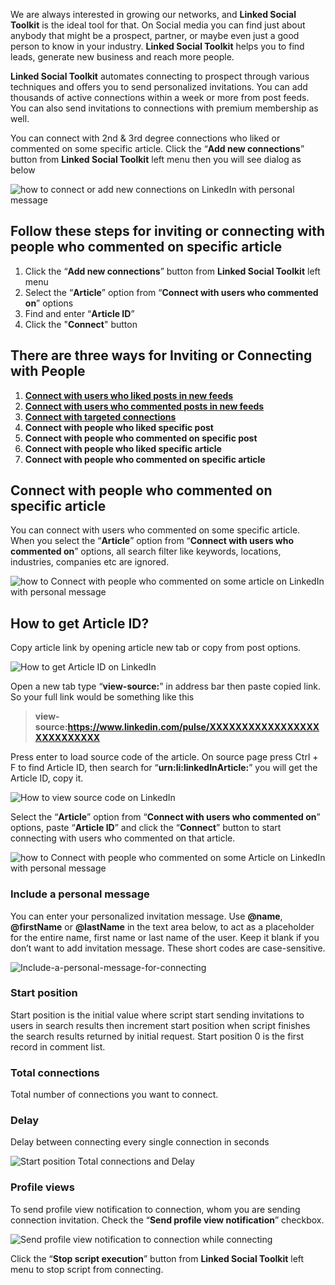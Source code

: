We are always interested in growing our networks, and **Linked Social Toolkit** is the ideal tool for that. On Social media you can find just about anybody that might be a prospect, partner, or maybe even just a good person to know in your industry. **Linked Social Toolkit** helps you to find leads, generate new business and reach more people.

**Linked Social Toolkit** automates connecting to prospect through various techniques and offers you to send personalized invitations. You can add thousands of active connections within a week or more from post feeds. You can also send invitations to connections with premium membership as well.

You can connect with 2nd & 3rd degree connections who liked or commented on some specific article. Click the “**Add new connections**” button from **Linked Social Toolkit** left menu then you will see dialog as below

![how to connect or add new connections on LinkedIn with personal message](https://github.com/ZiaUrR3hman/LinkedSocialToolkit/raw/master/images/how-to-connect-add-new-connections-on-linkedin-with-personal-message.png)

## Follow these steps for inviting or connecting with people who commented on specific article
1. Click the “**Add new connections**” button from **Linked Social Toolkit** left menu
2. Select the “**Article**” option from “**Connect with users who commented on**” options 
3. Find and enter “**Article ID**”
4. Click the "**Connect**" button

## There are three ways for Inviting or Connecting with People
1. [**Connect with users who liked posts in new feeds**](https://github.com/ZiaUrR3hman/LinkedSocialToolkit/wiki/How-to-connect-with-people-who-liked-posts-in-new-feeds)
2. [**Connect with users who commented posts in new feeds**](https://github.com/ZiaUrR3hman/LinkedSocialToolkit/wiki/How-to-connect-with-people-who-commented-on-posts)
3. [**Connect with targeted connections**](https://github.com/ZiaUrR3hman/LinkedSocialToolkit/wiki/How-to-connect-with-targeted-connections)
4. **Connect with people who liked specific post**
5. **Connect with people who commented on specific post**
6. **Connect with people who liked specific article**
7. **Connect with people who commented on specific article**

## Connect with people who commented on specific article
You can connect with users who commented on some specific article. When you select the “**Article**” option from “**Connect with users who commented on**” options, all search filter like keywords, locations, industries, companies etc are ignored.

![how to Connect with people who commented on some article on LinkedIn with personal message](https://github.com/ZiaUrR3hman/LinkedSocialToolkit/raw/master/images/Connect-with-users-who-commented-on-some-article-on-linkedin.png)

## How to get Article ID?
Copy article link by opening article new tab or copy from post options.

![How to get Article ID on LinkedIn](https://github.com/ZiaUrR3hman/LinkedSocialToolkit/raw/master/images/How-to-get-Post-ID.png)

Open a new tab type “**view-source:**” in address bar then paste copied link. So your full link would be something like this

> **view-source:https://www.linkedin.com/pulse/XXXXXXXXXXXXXXXXXXXXXXXXXXX**

Press enter to load source code of the article. On source page press Ctrl + F to find Article ID, then search for “**urn:li:linkedInArticle:**” you will get the Article ID, copy it.

![How to view source code on LinkedIn](https://github.com/ZiaUrR3hman/LinkedSocialToolkit/raw/master/images/view-source-article.png)

Select the “**Article**” option from “**Connect with users who commented on**” options, paste “**Article ID**” and click the “**Connect**” button to start connecting with users who commented on that article.

![how to Connect with people who commented on some Article on LinkedIn with personal message](https://github.com/ZiaUrR3hman/LinkedSocialToolkit/raw/master/images/Connect-with-users-who-commented-on-some-article-on-linkedin.png)

### Include a personal message
You can enter your personalized invitation message. Use **@name**, **@firstName** or **@lastName** in the text area below, to act as a placeholder for the entire name, first name or last name of the user. Keep it blank if you don’t want to add invitation message. These short codes are case-sensitive.

![Include-a-personal-message-for-connecting](https://github.com/ZiaUrR3hman/LinkedSocialToolkit/raw/master/images/Include-a-personal-message-for-connecting-image033.png)

### Start position
Start position is the initial value where script start sending invitations to users in search results then increment start position when script finishes the search results returned by initial request. Start position 0 is the first record in comment list.

### Total connections
Total number of connections you want to connect.

### Delay
Delay between connecting every single connection in seconds

![Start position Total connections and Delay](https://github.com/ZiaUrR3hman/LinkedSocialToolkit/raw/master/images/Start-position-Total-connections-and-Delay.png)


### Profile views
To send profile view notification to connection, whom you are sending connection invitation. Check the “**Send profile view notification**” checkbox.

![Send profile view notification to connection while connecting](https://github.com/ZiaUrR3hman/LinkedSocialToolkit/raw/master/images/send-profile-view.png)


Click the “**Stop script execution**” button from **Linked Social Toolkit** left menu to stop script from connecting.